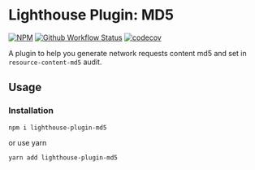 # Lighthouse Plugin: MD5

[![NPM](https://img.shields.io/npm/v/lighthouse-plugin-md5.svg)](https://www.npmjs.com/package/lighthouse-plugin-md5)
[![Github Workflow Status](https://github.com/aquariuslt/lighthouse-plugin-md5/workflows/build/badge.svg)](https://github.com/aquariuslt/lighthouse-plugin-md5)
[![codecov](https://codecov.io/gh/aquariuslt/lighthouse-plugin-md5/branch/master/graph/badge.svg)](https://codecov.io/gh/aquariuslt/lighthouse-plugin-md5)

A plugin to help you generate network requests content md5 and set in `resource-content-md5` audit.



## Usage

### Installation

```shell script
npm i lighthouse-plugin-md5
```

or use yarn

```shell script
yarn add lighthouse-plugin-md5
```
